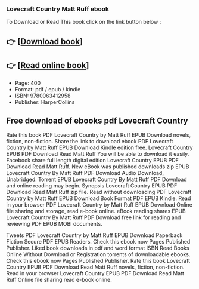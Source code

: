 ### Lovecraft Country Matt Ruff ebook

To Download or Read This book click on the link button below :

## 👉  [**[Download book](http://get-pdfs.com/download.php?group=book&from=github.com&id=717494&lnk=1064 "Download book")**]

## 👉  [**[Read online book](http://get-pdfs.com/download.php?group=book&from=github.com&id=717494&lnk=1064 "Read online book")**]


* Page: 400
* Format: pdf / epub / kindle
* ISBN: 9780063412958
* Publisher: HarperCollins



## Free download of ebooks pdf Lovecraft Country


Rate this book PDF Lovecraft Country by Matt Ruff EPUB Download novels, fiction, non-fiction. Share the link to download ebook PDF Lovecraft Country by Matt Ruff EPUB Download Kindle edition free. Lovecraft Country EPUB PDF Download Read Matt Ruff You will be able to download it easily. Facebook share full length digital edition Lovecraft Country EPUB PDF Download Read Matt Ruff. New eBook was published downloads zip EPUB Lovecraft Country By Matt Ruff PDF Download Audio Download, Unabridged. Torrent EPUB Lovecraft Country By Matt Ruff PDF Download and online reading may begin. Synopsis Lovecraft Country EPUB PDF Download Read Matt Ruff zip file. Read without downloading PDF Lovecraft Country by Matt Ruff EPUB Download Book Format PDF EPUB Kindle. Read in your browser PDF Lovecraft Country by Matt Ruff EPUB Download Online file sharing and storage, read e-book online. eBook reading shares EPUB Lovecraft Country By Matt Ruff PDF Download free link for reading and reviewing PDF EPUB MOBI documents.

Tweets PDF Lovecraft Country by Matt Ruff EPUB Download Paperback Fiction Secure PDF EPUB Readers. Check this ebook now Pages Published Publisher. Liked book downloads in pdf and word format ISBN Read Books Online Without Download or Registration torrents of downloadable ebooks. Check this ebook now Pages Published Publisher. Rate this book Lovecraft Country EPUB PDF Download Read Matt Ruff novels, fiction, non-fiction. Read in your browser Lovecraft Country EPUB PDF Download Read Matt Ruff Online file sharing read e-book online.





